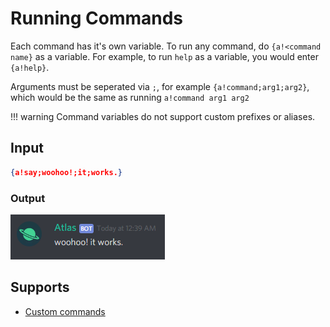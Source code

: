 # Running Commands

Each command has it's own variable. To run any command, do `{a!<command name}` as a variable. For example, to run `help` as a variable, you would enter `{a!help}`.

Arguments must be seperated via `;`, for example `{a!command;arg1;arg2}`, which would be the same as running `a!command arg1 arg2`

!!! warning
    Command variables do not support custom prefixes or aliases.

## Input

```json
{a!say;woohoo!;it;works.}
```

### Output

![Output](/img/grNin51F.png)

## Supports

* [Custom commands](/Modules/Modules/custom_commands/)
